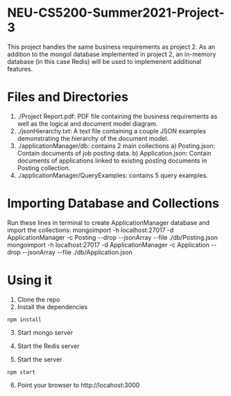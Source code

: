 # NEU-CS5200-Summer2021-Project-3
This project handles the same business requirements as project 2. As an addition to the mongol database implemented in project 2, an in-memory database (in this case Redis) will be used to implemenent additional features.

# Files and Directories

1) ./Project Report.pdf: PDF file containing the business requirements as well as the logical and document model diagram.
2) ./jsonHierarchy.txt: A text file containing a couple JSON examples demonstrating the hierarchy of the document model.
3) ./applicationManager/db: contains 2 main collections
    a) Posting.json: Contain documents of job posting data.
    b) Application.json: Contain documents of applications linked to existing posting documents in Posting collection.
4) ./applicationManager/QueryExamples: contains 5 query examples.

# Importing Database and Collections
Run these lines in terminal to create ApplicationManager database and import the collections:
mongoimport -h localhost:27017 -d ApplicationManager -c Posting --drop --jsonArray --file ./db/Posting.json
mongoimport -h localhost:27017 -d ApplicationManager -c Application --drop --jsonArray --file ./db/Application.json

# Using it

1) Clone the repo
2) Install the dependencies

```
npm install
```

3) Start mongo server

4) Start the Redis server

5) Start the server

```
npm start
```

6) Point your browser to http://locahost:3000
